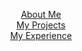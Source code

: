 <html>
<title>W3.CSS</title>
<meta name="viewport" content="width=device-width, initial-scale=1">
<link rel="stylesheet" href="https://www.w3schools.com/w3css/4/w3.css">
<style>
  img.resize {
  max-width:50%;
  max-height:50%;
    border-radius: 8px;
display: block;
  margin-left: auto;
  margin-right: auto;
  width: 50%;

}
  </style>
<body>

<div class="w3-container">
  <div class="w3-row">
    <a href="javascript:void(0)" onclick="openSection(event, 'About Me');">
      <div class="w3-third tablink w3-bottombar w3-hover-light-grey w3-padding" style="text-align:center">About Me</div>
    </a>
    <a href="javascript:void(0)" onclick="openSection(event, 'My Projects');">
      <div class="w3-third tablink w3-bottombar w3-hover-light-grey w3-padding" style="text-align:center">My Projects</div>
    </a>
    <a href="javascript:void(0)" onclick="openSection(event, 'My Experience');">
      <div class="w3-third tablink w3-bottombar w3-hover-light-grey w3-padding" style="text-align:center">My Experience</div>
    </a>
  </div>

  <div id="About Me" class="w3-container city" style="display:none">
    <h2>About Me</h2>
  <img id="portrait"  class = "resize" src="IMG_1628.jpg" alt="Photo of Andrew Gao">

  <p>Hi! I'm Andy, from San Diego, CA. I'm passionate about programming, biology, entrepreneurship and more. In my free time, I like to read about cultural anthropology. Currently I'm organizing <a href="ravenhack.org">Raven Hack</a>, San Diego's <strong>first</strong> free hackathon for all high schoolers.</p>
  </div>

  <div id="My Projects" class="w3-container city" style="display:none">
    <h2>My Projects</h2>
    <p>My Projects</p> 
  </div>

  <div id="My Experience" class="w3-container city" style="display:none">
    <h2>My Experience</h2>
    <p>My Experience</p>
  </div>
</div>

<script>
function openSection(evt, cityName) {
  var i, x, tablinks;
  x = document.getElementsByClassName("city");
  for (i = 0; i < x.length; i++) {
    x[i].style.display = "none";
  }
  tablinks = document.getElementsByClassName("tablink");
  for (i = 0; i < x.length; i++) {
    tablinks[i].className = tablinks[i].className.replace(" w3-border-blue", "");
  }
  document.getElementById(cityName).style.display = "block";
  evt.currentTarget.firstElementChild.className += " w3-border-blue";
}
</script>

</body>
</html>
